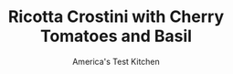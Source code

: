 ---
layout: ../../layouts/MarkdownPostLayout.astro
title: Ricotta Crostini with Cherry Tomatoes and Basil
author: America's Test Kitchen
pubDate: 2023-03-15
description: "We want party snacks that are as easy to make as they are to enjoy."
image_url: https://res.cloudinary.com/hksqkdlah/image/upload/ar_1:1,c_fill,dpr_2.0,f_auto,fl_lossy.progressive.strip_profile,g_faces:auto,q_auto:low,w_344/32758_sfs-ricotta-crostini-with-cherry-tomatoes-and-basil-6
tags: ["Cheese","Breads","Cookbook Collection"]
calories: 1703
protein: 1
carbohydrates: 5
fats: 
fiber: 
ingredients: ["24 (1/4-inch-thick) slices, baguette","6 tablespoons, extra-virgin olive oil, divided","6 ounces, cherry tomatoes, quartered","1 , small garlic clove, minced","1/2 teaspoon, table salt, divided","1/2 teaspoon, black pepper, divided","6 ounces (3/4 cup) whole-milk​, ricotta cheese","1/4 cup, fresh basil leaves, torn"]
serves: 24
time: "40 minutes, plus 30 minutes cooling"
instructions: ["Adjust oven rack to middle position and heat oven to 400 degrees. Arrange baguette slices in single layer on rimmed baking sheet. Brush tops of slices with 2 tablespoons oil. Bake until golden brown and crispy, 8 to 10 minutes. Let cool completely on sheet, about 30 minutes.","Combine tomatoes, garlic, ¼ teaspoon salt, ¼ teaspoon pepper, and 2 tablespoons oil in bowl; set aside.","Process ricotta, 1/4 teaspoon salt, and 1/4 teaspoon pepper in food processor until smooth, about 10 seconds. With processor running, slowly add remaining 2 tablespoons oil until incorporated; transfer to bowl. Spread ricotta mixture evenly on toasted baguette slices. Spoon tomato mixture over ricotta and sprinkle with basil."]
nutrition: ["37 mg Potassium","23 mg Phosphorus","21 mg Calcium","5 mg Magnesium","66 mg Sodium","4 g Fat","2 g Monounsaturated","1 mg Vitamin C","3 mg Cholesterol","1 g Saturated","6 µg Folic acid","7 µg Folate (food)","3 µg Vitamin K","15 g Water","5 g Carbs","19 µg Folate equivalent (total)","1 g Protein","12 µg Vitamin A","70 kcal Energy","1703 calories"]
notes: "We prefer to use day-old bread for this recipe because it is easier to slice. The crostini are best topped shortly before serving. Our preferred whole-milk ricotta is BelGioioso Ricotta con Latte Whole Milk. A 12-inch demi-baguette will easily yield the 24 slices needed for this recipe."
---